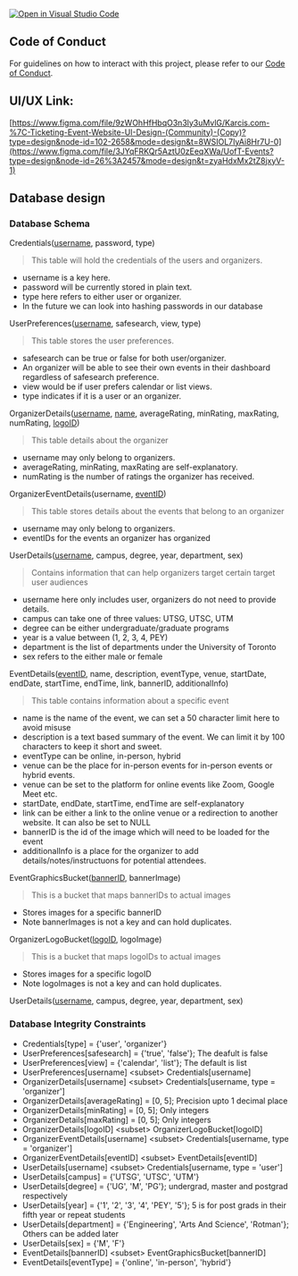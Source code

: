 [![Open in Visual Studio Code](https://classroom.github.com/assets/open-in-vscode-718a45dd9cf7e7f842a935f5ebbe5719a5e09af4491e668f4dbf3b35d5cca122.svg)](https://classroom.github.com/online_ide?assignment_repo_id=11975958&assignment_repo_type=AssignmentRepo)
## Code of Conduct
For guidelines on how to interact with this project, please refer to our [Code of Conduct](./CODE_OF_CONDUCT.md).

## UI/UX Link:

[https://www.figma.com/file/9zWOhHfHbqO3n3ly3uMvlG/Karcis.com-%7C-Ticketing-Event-Website-UI-Design-(Community)-(Copy)?type=design&node-id=102-2658&mode=design&t=8WSIOL7IyAi8Hr7U-0](https://www.figma.com/file/3JYqFRKQr5AztU0zEeqXWa/UofT-Events?type=design&node-id=26%3A2457&mode=design&t=zyaHdxMx2tZ8jxyV-1)

## Database design

### Database Schema

Credentials(<ins>username</ins>, password, type)
> This table will hold the credentials of the users and organizers. 
- username is a key here.
- password will be currently stored in plain text.
- type here refers to either user or organizer.
- In the future we can look into hashing passwords in our database


UserPreferences(<ins>username</ins>, safesearch, view, type)
> This table stores the user preferences.
- safesearch can be true or false for both user/organizer.
- An organizer will be able to see their own events in their dashboard regardless of safesearch preference.
- view would be if user prefers calendar or list views.
- type indicates if it is a user or an organizer.


OrganizerDetails(<ins>username</ins>, <ins>name</ins>, averageRating, minRating, maxRating, numRating, <ins>logoID</ins>)
> This table details about the organizer
- username may only belong to organizers.
- averageRating, minRating, maxRating are self-explanatory.
- numRating is the number of ratings the organizer has received.


OrganizerEventDetails(username, <ins>eventID</ins>)
> This table stores details about the events that belong to an organizer
- username may only belong to organizers.
- eventIDs for the events an organizer has organized


UserDetails(<ins>username</ins>, campus, degree, year, department, sex)
> Contains information that can help organizers target certain target user audiences
- username here only includes user, organizers do not need to provide details.
- campus can take one of three values: UTSG, UTSC, UTM
- degree can be either undergraduate/graduate programs
- year is a value between (1, 2, 3, 4, PEY)
- department is the list of departments under the University of Toronto
- sex refers to the either male or female


EventDetails(<ins>eventID</ins>, name, description, eventType, venue, startDate, endDate, startTime, endTime, link, bannerID, additionalInfo)
> This table contains information about a specific event
- name is the name of the event, we can set a 50 character limit here to avoid misuse
- description is a text based summary of the event. We can limit it by 100 characters to keep it short and sweet.
- eventType can be online, in-person, hybrid
- venue can be the place for in-person events for in-person events or hybrid events.
- venue can be set to the platform for online events like Zoom, Google Meet etc.
- startDate, endDate, startTime, endTime are self-explanatory
- link can be either a link to the online venue or a redirection to another website. It can also be set to NULL
- bannerID is the id of the image which will need to be loaded for the event
- additionalInfo is a place for the organizer to add details/notes/instructuons for potential attendees.


EventGraphicsBucket(<ins>bannerID</ins>, bannerImage)
> This is a bucket that maps bannerIDs to actual images
- Stores images for a specific bannerID
- Note bannerImages is not a key and can hold duplicates.


OrganizerLogoBucket(<ins>logoID</ins>, logoImage)
> This is a bucket that maps logoIDs to actual images
- Stores images for a specific logoID
- Note logoImages is not a key and can hold duplicates.

UserDetails(<ins>username</ins>, campus, degree, year, department, sex)
### Database Integrity Constraints
- Credentials[type] = {'user', 'organizer'}
- UserPreferences[safesearch] = {'true', 'false'}; The deafult is false
- UserPreferences[view] = {'calendar', 'list'}; The default is list
- UserPreferences[username] \<subset\> Credentials[username]
- OrganizerDetails[username] \<subset\> Credentials[username, type = 'organizer']
- OrganizerDetails[averageRating] = [0, 5]; Precision upto 1 decimal place
- OrganizerDetails[minRating] = [0, 5]; Only integers
- OrganizerDetails[maxRating] = [0, 5]; Only integers
- OrganizerDetails[logoID] \<subset\> OrganizerLogoBucket[logoID]
- OrganizerEventDetails[username] \<subset\> Credentials[username, type = 'organizer']
- OrganizerEventDetails[eventID] \<subset\> EventDetails[eventID]
- UserDetails[username] \<subset\> Credentials[username, type = 'user']
- UserDetails[campus] = {'UTSG', 'UTSC', 'UTM'}
- UserDetails[degree] = {'UG', 'M', 'PG'}; undergrad, master and postgrad respectively
- UserDetails[year] = {'1', '2', '3', '4', 'PEY', '5'}; 5 is for post grads in their fifth year or repeat students
- UserDetails[department] = {'Engineering', 'Arts And Science', 'Rotman'}; Others can be added later
- UserDetails[sex] = {'M', 'F'}
- EventDetails[bannerID] \<subset\> EventGraphicsBucket[bannerID]
- EventDetails[eventType] = {'online', 'in-person', 'hybrid'}



